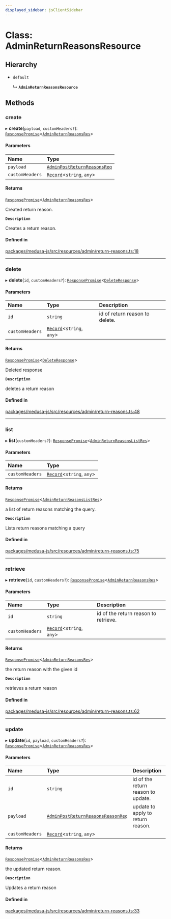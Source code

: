 ```yaml
---
displayed_sidebar: jsClientSidebar
---
```


# Class: AdminReturnReasonsResource

## Hierarchy

- `default`

  ↳ **`AdminReturnReasonsResource`**

## Methods

### create

▸ **create**(`payload`, `customHeaders?`): [`ResponsePromise`](../modules/internal-12.md#responsepromise)<[`AdminReturnReasonsRes`](../modules/internal-8.internal.md#adminreturnreasonsres)\>

#### Parameters

| Name | Type |
| :------ | :------ |
| `payload` | [`AdminPostReturnReasonsReq`](internal-8.internal.AdminPostReturnReasonsReq.md) |
| `customHeaders` | [`Record`](../modules/internal.md#record)<`string`, `any`\> |

#### Returns

[`ResponsePromise`](../modules/internal-12.md#responsepromise)<[`AdminReturnReasonsRes`](../modules/internal-8.internal.md#adminreturnreasonsres)\>

Created return reason.

**`Description`**

Creates a return reason.

#### Defined in

[packages/medusa-js/src/resources/admin/return-reasons.ts:18](https://github.com/medusajs/medusa/blob/c4ac5e6959/packages/medusa-js/src/resources/admin/return-reasons.ts#L18)

___

### delete

▸ **delete**(`id`, `customHeaders?`): [`ResponsePromise`](../modules/internal-12.md#responsepromise)<[`DeleteResponse`](../modules/internal-8.internal.md#deleteresponse)\>

#### Parameters

| Name | Type | Description |
| :------ | :------ | :------ |
| `id` | `string` | id of return reason to delete. |
| `customHeaders` | [`Record`](../modules/internal.md#record)<`string`, `any`\> |  |

#### Returns

[`ResponsePromise`](../modules/internal-12.md#responsepromise)<[`DeleteResponse`](../modules/internal-8.internal.md#deleteresponse)\>

Deleted response

**`Description`**

deletes a return reason

#### Defined in

[packages/medusa-js/src/resources/admin/return-reasons.ts:48](https://github.com/medusajs/medusa/blob/c4ac5e6959/packages/medusa-js/src/resources/admin/return-reasons.ts#L48)

___

### list

▸ **list**(`customHeaders?`): [`ResponsePromise`](../modules/internal-12.md#responsepromise)<[`AdminReturnReasonsListRes`](../modules/internal-8.internal.md#adminreturnreasonslistres)\>

#### Parameters

| Name | Type |
| :------ | :------ |
| `customHeaders` | [`Record`](../modules/internal.md#record)<`string`, `any`\> |

#### Returns

[`ResponsePromise`](../modules/internal-12.md#responsepromise)<[`AdminReturnReasonsListRes`](../modules/internal-8.internal.md#adminreturnreasonslistres)\>

a list of return reasons matching the query.

**`Description`**

Lists return reasons matching a query

#### Defined in

[packages/medusa-js/src/resources/admin/return-reasons.ts:75](https://github.com/medusajs/medusa/blob/c4ac5e6959/packages/medusa-js/src/resources/admin/return-reasons.ts#L75)

___

### retrieve

▸ **retrieve**(`id`, `customHeaders?`): [`ResponsePromise`](../modules/internal-12.md#responsepromise)<[`AdminReturnReasonsRes`](../modules/internal-8.internal.md#adminreturnreasonsres)\>

#### Parameters

| Name | Type | Description |
| :------ | :------ | :------ |
| `id` | `string` | id of the return reason to retrieve. |
| `customHeaders` | [`Record`](../modules/internal.md#record)<`string`, `any`\> |  |

#### Returns

[`ResponsePromise`](../modules/internal-12.md#responsepromise)<[`AdminReturnReasonsRes`](../modules/internal-8.internal.md#adminreturnreasonsres)\>

the return reason with the given id

**`Description`**

retrieves a return reason

#### Defined in

[packages/medusa-js/src/resources/admin/return-reasons.ts:62](https://github.com/medusajs/medusa/blob/c4ac5e6959/packages/medusa-js/src/resources/admin/return-reasons.ts#L62)

___

### update

▸ **update**(`id`, `payload`, `customHeaders?`): [`ResponsePromise`](../modules/internal-12.md#responsepromise)<[`AdminReturnReasonsRes`](../modules/internal-8.internal.md#adminreturnreasonsres)\>

#### Parameters

| Name | Type | Description |
| :------ | :------ | :------ |
| `id` | `string` | id of the return reason to update. |
| `payload` | [`AdminPostReturnReasonsReasonReq`](internal-8.internal.AdminPostReturnReasonsReasonReq.md) | update to apply to return reason. |
| `customHeaders` | [`Record`](../modules/internal.md#record)<`string`, `any`\> |  |

#### Returns

[`ResponsePromise`](../modules/internal-12.md#responsepromise)<[`AdminReturnReasonsRes`](../modules/internal-8.internal.md#adminreturnreasonsres)\>

the updated return reason.

**`Description`**

Updates a return reason

#### Defined in

[packages/medusa-js/src/resources/admin/return-reasons.ts:33](https://github.com/medusajs/medusa/blob/c4ac5e6959/packages/medusa-js/src/resources/admin/return-reasons.ts#L33)
